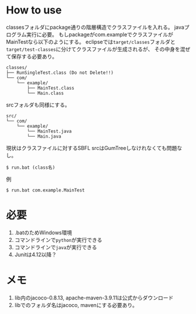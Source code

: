 # How to use

classesフォルダにpackage通りの階層構造でクラスファイルを入れる。
javaプログラム実行に必要。
もしpackageがcom.exampleでクラスファイルがMainTestなら以下のようにする。
eclipseでは`target/classes`フォルダと`target/test-classes`に分けてクラスファイルが生成されるが、
その中身を混ぜて保存する必要あり。

```
classes/
├── RunSingleTest.class (Do not Delete!!)
└── com/
    └── example/
        ├── MainTest.class
        └── Main.class
```

srcフォルダも同様にする。

```
src/
└── com/
    └── example/
        └── MainTest.java
        └── Main.java
```


現状はクラスファイルに対するSBFL
srcはGumTreeしなけれなくても問題なし。

``` console
$ run.bat (class名)
```

例
```console
$ run.bat com.example.MainTest
```

# 必要
1. .batのためWindows環境
2. コマンドラインで`python`が実行できる
3. コマンドラインで`java`が実行できる
4. Junitは4.12以降？

# メモ

1. lib内のjacoco-0.8.13, apache-maven-3.9.11は公式からダウンロード
2. libでのフォルダ名はjacoco, mavenにする必要あり。